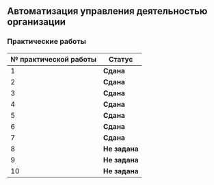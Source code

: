 ## Автоматизация управления деятельностью организации

### Практические работы

| № практической работы | Статус |
| --- | --- |
| 1 | <b>Сдана |
| 2 | <b>Сдана</b> |
| 3 | <b>Сдана</b> |
| 4 | <b>Сдана</b> |
| 5 | <b>Сдана</b> |
| 6 | <b>Сдана</b> |
| 7 | <b>Сдана</b> |
| 8 | <b>Не задана</b> |
| 9 | <b>Не задана</b> |
| 10 | <b>Не задана</b> |